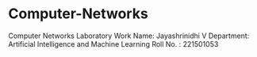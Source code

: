 # Computer-Networks

Computer Networks Laboratory Work
Name: Jayashrinidhi V
Department: Artificial Intelligence and Machine Learning
Roll No. : 221501053
